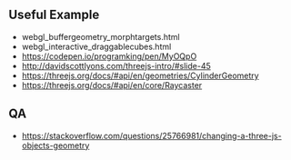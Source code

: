 ## Useful Example

* webgl_buffergeometry_morphtargets.html
* webgl_interactive_draggablecubes.html
* https://codepen.io/programking/pen/MyOQpO
* http://davidscottlyons.com/threejs-intro/#slide-45
* https://threejs.org/docs/#api/en/geometries/CylinderGeometry
* https://threejs.org/docs/#api/en/core/Raycaster



## QA
* https://stackoverflow.com/questions/25766981/changing-a-three-js-objects-geometry